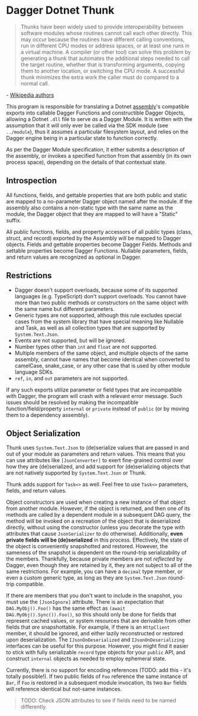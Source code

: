 # Dagger Dotnet Thunk

> Thunks have been widely used to provide interoperability between software modules whose routines cannot call each other directly. This may occur because the routines have different calling conventions, run in different CPU modes or address spaces, or at least one runs in a virtual machine. A compiler (or other tool) can solve this problem by generating a thunk that automates the additional steps needed to call the target routine, whether that is transforming arguments, copying them to another location, or switching the CPU mode. A successful thunk minimizes the extra work the caller must do compared to a normal call.

 \- [Wikipedia authors](https://en.wikipedia.org/wiki/Thunk)

This program is responsible for translating a Dotnet [assembly](https://learn.microsoft.com/en-us/dotnet/standard/assembly/)'s compatible exports into callable Dagger Functions and constructible Dagger Objects, allowing a Dotnet `.dll` file to serve _as_ a Dagger Module.  It is written with the assumption that it will only ever be called via the SDK module (see `../module`), thus it assumes a particular filesystem layout, and relies on the Dagger engine being in a particular state to function correctly.

As per the Dagger Module specification, it either submits a description of the assembly, or invokes a specified function from that assembly (in its own process space), depending on the details of that contextual state.

## Introspection

All functions, fields, and gettable properties that are both public and static are mapped to a no-parameter Dagger object named after the module.  If the assembly also contains a non-static type with the same name as the module, the Dagger object that they are mapped to will have a "Static" suffix.

All public functions, fields, and property accessors of all public types (class, struct, and record) exported by the Assembly will be mapped to Dagger objects.  Fields and gettable properties become Dagger Fields.  Methods and settable properties become Dagger Functions.  Nullable parameters, fields, and return values are recognized as optional in Dagger.

## Restrictions

- Dagger doesn't support overloads, because some of its supported languages (e.g. TypeScript) don't support overloads.  You cannot have more than two public methods or constructors on the same object with the same name but different parameters.
- Generic types are not supported, although this rule excludes special cases from the system library that have special meaning like Nullable and Task, as well as all collection types that are supported by `System.Text.Json`.
- Events are not supported, but will be ignored.
- Number types other than `int` and `float` are not supported.
- Multiple members of the same object, and multiple objects of the same assembly, cannot have names that become identical when converted to camelCase, snake_case, or any other case that is used by other module language SDKs.
- `ref`, `in`, and `out` parameters are not supported.

If any such exports utilize parameter or field types that are incompatible with Dagger, the program will crash with a relevant error message.  Such issues should be resolved by making the incompatible function/field/property `internal` or `private` instead of `public` (or by moving them to a dependency assembly).

## Object Serialization

Thunk uses `System.Text.Json` to (de)serialize values that are passed in and out of your module as parameters and return values.  This means that you can use attributes like `[JsonConverter]` to exert fine-grained control over how they are (de)serialized, and add support for (de)serializing objects that are not natively supported by `System.Text.Json` or Thunk.

Thunk adds support for `Task<>` as well.  Feel free to use `Task<>` parameters, fields, and return values.

Object constructors are used when creating a new instance of that object from another module.  However, if the object is returned, and then one of its methods are called by a dependent module in a subsequent DAG query, the method will be invoked on a recreation of the object that is deserialized directly, without using the constructor (unless you decorate the type with attributes that cause `JsonSerializer` to do otherwise).  Additionally, **even private fields will be (de)serialized** in this process.  Effectively, the state of the object is conveniently snapshotted and restored.  However, the sameness of the snapshot is dependent on the round-trip serializability of the members.  Thankfully, because private members are not _reflected_ by Dagger, even though they are retained by it, they are not subject to all of the same restrictions.  For example, you can have a `decimal` type member, or even a custom generic type, as long as they are `System.Text.Json` round-trip compatible.

If there are members that you don't want to include in the snapshot, you must use the `[JsonIgnore]` attribute.  There is an expectation that `DAG.MyObj().Foo()` has the same effect as `(await DAG.MyObj().Sync()).Foo()`, so this should only be done for fields that represent cached values, or system resources that are derivable from other fields that _are_ snapshottable.  For example, if there is an `HttpClient` member, it should be ignored, and either lazily reconstructed or restored upon deserialization.  The `IJsonOnDeserialized` and `IJsonOnDeserializing` interfaces can be useful for this purpose.  However, you might find it easier to stick with fully serializable `record` type objects for your `public` API, and construct `internal` objects as needed to employ ephemeral state.

Currently, there is no support for encoding references (TODO: add this - it's totally possible!).  If two public fields of `Foo` reference the same instance of `Bar`, if `Foo` is restored in a subsequent module invocation, its two `Bar` fields will reference identical but not-same instances.

> TODO: Check JSON attributes to see if fields need to be named differently.
